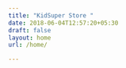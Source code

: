 ```yaml
---
title: "KidSuper Store "
date: 2018-06-04T12:57:20+05:30
draft: false
layout: home
url: /home/

---
```

